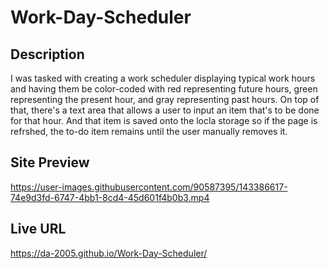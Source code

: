 # Work-Day-Scheduler

## Description
I was tasked with creating a work scheduler displaying typical work hours and having them be color-coded with red representing future hours, green representing the present hour, and gray representing past hours. On top of that, there's a text area that allows a user to input an item that's to be done for that hour. And that item is saved onto the locla storage so if the page is refrshed, the to-do item remains until the user manually removes it. 

## Site Preview
https://user-images.githubusercontent.com/90587395/143386617-74e9d3fd-6747-4bb1-8cd4-45d601f4b0b3.mp4

## Live URL
https://da-2005.github.io/Work-Day-Scheduler/